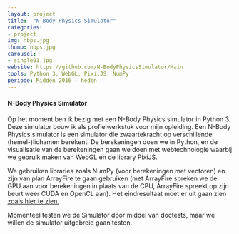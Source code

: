 ```yaml
---
layout: project
title:  "N-Body Physics Simulator"
categories:
- project
img: nbps.jpg
thumb: nbps.jpg
carousel:
- single03.jpg
website: https://github.com/N-BodyPhysicsSimulator/Main
tools: Python 3, WebGL, Pixi.JS, NumPy
periode: Midden 2016 - heden
---
```


#### N-Body Physics Simulator

Op het moment ben ik bezig met een N-Body Physics simulator in Python 3. Deze simulator bouw ik als profielwerkstuk voor mijn opleiding. Een N-Body Physics simulator is een simulator die zwaartekracht op verschillende (hemel-)lichamen berekent. De berekeningen doen we in Python, en de visualisatie van de berekeningen gaan we doen met webtechnologie waarbij we gebruik maken van WebGL en de library PixiJS.

We gebruiken libraries zoals NumPy (voor berekeningen met vectoren) en zijn van plan ArrayFire te gaan gebruiken (met ArrayFire spreken we de GPU aan voor berekeningen in plaats van de CPU, ArrayFire spreekt op zijn beurt weer CUDA en OpenCL aan).
Het eindresultaat moet er uit gaan zien [zoals hier te zien.](https://www.youtube.com/watch?v=qKp1M4T6z24)

Momenteel testen we de Simulator door middel van doctests, maar we willen de simulator uitgebreid gaan testen.